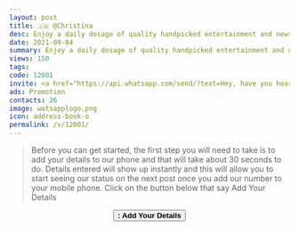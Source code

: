 ```yaml
---
layout: post
title: 🇯🇲 @Christina 
desc: Enjoy a daily dosage of quality handpicked entertainment and news Via our WhatsApp Status updates
date: 2021-09-04
summary: Enjoy a daily dosage of quality handpicked entertainment and upto 90 % discount off local deals Via your whatsApp status, Christina iD code is 12001 a proud member since
views: 150
tags: 
code: 12001
invite: <a href="https://api.whatsapp.com/send/?text=Hey, have you heard about this WhatsApp TV. Check out their website https://www.watsapp.tv and if you want to join use my code 12001 because I'm a member" class="page-scroll">Invite Friends</a>
ads: Promotion
contacts: 26
image: watsapplogo.png
icon: address-book-o
permalink: /v/12001/
---
```



>Before you can get started, the first step you will need to take is to add your details to our phone and that will take about 30 seconds to do. Details entered will show up instantly and this will allow you to start seeing our status on the next post once you add our number to your mobile phone. Click on the button below that say Add Your Details
   
<center><a href="/v/12001/signup" class="page-scroll"><button class="btn btn-outline btn-xl" id="#signup"><strong><i class="fa fa-address-book-o"></i> : Add Your Details</strong></button></a></center>
                            
